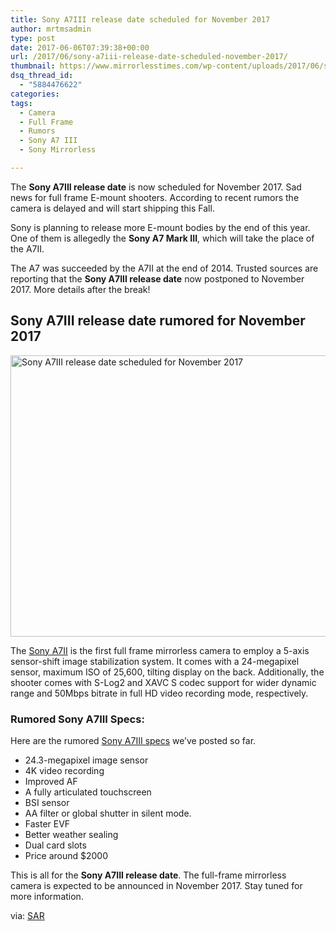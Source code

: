 ```yaml
---
title: Sony A7III release date scheduled for November 2017
author: mrtmsadmin
type: post
date: 2017-06-06T07:39:38+00:00
url: /2017/06/sony-a7iii-release-date-scheduled-november-2017/
thumbnail: https://www.mirrorlesstimes.com/wp-content/uploads/2017/06/sony-a7iii-release-date.jpg
dsq_thread_id:
  - "5884476622"
categories:
tags:
  - Camera
  - Full Frame
  - Rumors
  - Sony A7 III
  - Sony Mirrorless

---
```

The **Sony A7III release date** is now scheduled for November 2017. Sad news for full frame E-mount shooters. According to recent rumors the camera is delayed and will start shipping this Fall.

Sony is planning to release more E-mount bodies by the end of this year. One of them is allegedly the **Sony A7 Mark III**, which will take the place of the A7II.

The A7 was succeeded by the A7II at the end of 2014. Trusted sources are reporting that the **Sony A7III release date** now postponed to November 2017. More details after the break!<!--more-->

## Sony A7III release date rumored for November 2017

[<img class="aligncenter wp-image-1142 size-full" title="Sony A7III release date scheduled for November 2017" src="https://i1.wp.com/www.mirrorlesstimes.com/wp-content/uploads/2017/06/sony-a7iii-release-date.jpg?resize=600%2C450&#038;ssl=1" alt="Sony A7III release date scheduled for November 2017" width="600" height="450" srcset="https://i1.wp.com/www.mirrorlesstimes.com/wp-content/uploads/2017/06/sony-a7iii-release-date.jpg?w=900&ssl=1 900w, https://i1.wp.com/www.mirrorlesstimes.com/wp-content/uploads/2017/06/sony-a7iii-release-date.jpg?resize=300%2C225&ssl=1 300w, https://i1.wp.com/www.mirrorlesstimes.com/wp-content/uploads/2017/06/sony-a7iii-release-date.jpg?resize=768%2C576&ssl=1 768w" sizes="(max-width: 600px) 100vw, 600px" data-recalc-dims="1" />][1]

The <a href="http://amzn.to/2f7ZfSy" target="_blank" rel="noopener noreferrer">Sony A7II</a> is the first full frame mirrorless camera to employ a 5-axis sensor-shift image stabilization system. It comes with a 24-megapixel sensor, maximum ISO of 25,600, tilting display on the back. Additionally, the shooter comes with S-Log2 and XAVC S codec support for wider dynamic range and 50Mbps bitrate in full HD video recording mode, respectively.

### Rumored Sony A7III Specs:

Here are the rumored [Sony A7III specs][2] we’ve posted so far.

  * 24.3-megapixel image sensor
  * 4K video recording
  * Improved AF
  * A fully articulated touchscreen
  * BSI sensor
  * AA filter or global shutter in silent mode.
  * Faster EVF
  * Better weather sealing
  * Dual card slots
  * Price around $2000

This is all for the **Sony A7III release date**. The full-frame mirrorless camera is expected to be announced in November 2017. Stay tuned for more information.

via: <a href="http://www.sonyalpharumors.com/sr3-sony-a7iii-launch-rumored-postponed-june-november/" target="_blank" rel="nofollow noopener noreferrer">SAR</a>

 [1]: https://i1.wp.com/www.mirrorlesstimes.com/wp-content/uploads/2017/06/sony-a7iii-release-date.jpg?ssl=1
 [2]: https://www.dailycameranews.com/2017/05/sony-a7iii-release-date-rumored-november-2017/